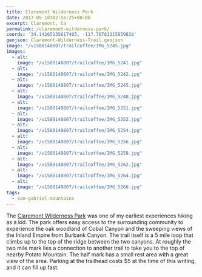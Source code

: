 ```yaml
---
title: Claremont Wilderness Park
date: 2017-05-18T02:55:25+00:00
excerpt: Claremont, Ca
permalink: /claremont-wilderness-park/
coords: '34.14265135617405, -117.70781315859838'
geojson: Claremont-Wilderness-Trail.geojson
image: "/v1580148807/trailcoffee/IMG_5245.jpg"
images:
  - alt: 
    image: "/v1580148807/trailcoffee/IMG_5241.jpg"
  - alt: 
    image: "/v1580148807/trailcoffee/IMG_5242.jpg"
  - alt: 
    image: "/v1580148807/trailcoffee/IMG_5245.jpg"
  - alt: 
    image: "/v1580148807/trailcoffee/IMG_5248.jpg"
  - alt: 
    image: "/v1580148807/trailcoffee/IMG_5251.jpg"
  - alt: 
    image: "/v1580148807/trailcoffee/IMG_5252.jpg"
  - alt: 
    image: "/v1580148807/trailcoffee/IMG_5254.jpg"
  - alt: 
    image: "/v1580148807/trailcoffee/IMG_5256.jpg"
  - alt: 
    image: "/v1580148807/trailcoffee/IMG_5258.jpg"
  - alt: 
    image: "/v1580148807/trailcoffee/IMG_5262.jpg"
  - alt: 
    image: "/v1580148807/trailcoffee/IMG_5264.jpg"
  - alt: 
    image: "/v1580148807/trailcoffee/IMG_5266.jpg"
tags:
  - san-gabriel-mountains
---
```

The <a href="http://www.ci.claremont.ca.us/government/departments-divisions/human-services/parks/claremont-hills-wilderness-park-chwp/history-of-claremont-hills-wilderness-park">Claremont Wilderness Park</a> was one of my earliest experiences hiking as a kid. The park offers easy access to the surrounding community to experience the oak woodland of Cobal Canyon and the sweeping views of the Inland Empire from Burbank Canyon. The trail itself is a 5 mile loop that climbs up to the top of the ridge between the two canyons. At roughly the two mile mark lies a connection to another trail to take you to the top of nearby Potato Mountain. The half mark has a small rest area with a great view of the area. Parking at the trailhead costs $5 at the time of this writing, and it can fill up fast.




